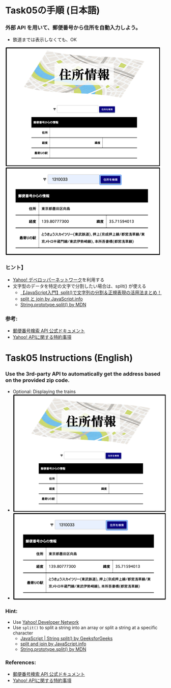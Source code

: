 # Task05の手順 (日本語)

### 外部 API を用いて、郵便番号から住所を自動入力しよう。
  * 鉄道までは表示しなくても、OK

![Task05_A_InputPage](Task05_A_InputPage.png) ![Task05_B_OutputPage](Task05_B_OutputPage.png)


### ヒント】
  * [Yahoo! デベロッパーネットワーク](https://e.developer.yahoo.co.jp/dashboard/)を利用する
  * 文字型のデータを特定の文字で分割したい場合は、split() が使える
    * [【JavaScript入門】split()で文字列の分割＆正規表現の活用法まとめ！](https://www.sejuku.net/blog/27672)
    * [split と join by JavaScript.info](https://ja.javascript.info/array-methods#ref-1694)
    * [String.prototype.split() by MDN](https://developer.mozilla.org/ja/docs/Web/JavaScript/Reference/Global_Objects/String/split)

### 参考:
  * [郵便番号検索 API 公式ドキュメント](https://developer.yahoo.co.jp/webapi/map/openlocalplatform/v1/zipcodesearch.html)
  * [Yahoo! APIに関する特約事項](https://about.yahoo.co.jp/docs/info/terms/chapter1.html#cf5st)

# Task05 Instructions (English)

### Use the 3rd-party API to automatically get the address based on the provided zip code.
  * Optional: Displaying the trains
  * ![Task05_A_InputPage](Task05_A_InputPage.png)
  * ![Task05_B_OutputPage](Task05_B_OutputPage.png)


### Hint:
  * Use [Yahoo! Developer Network](https://e.developer.yahoo.co.jp/dashboard/)
  * Use `split()` to split a string into an array or split a string at a specific character
    * [JavaScript | String split() by GeeksforGeeks](https://www.geeksforgeeks.org/javascript-string-prototype-split-function/)
    * [split and join by JavaScript.info](https://javascript.info/array-methods#split-and-join)
    * [String.prototype.split() by MDN](https://developer.mozilla.org/en-US/docs/Web/JavaScript/Reference/Global_Objects/String/split)

### References:
  * [郵便番号検索 API 公式ドキュメント](https://developer.yahoo.co.jp/webapi/map/openlocalplatform/v1/zipcodesearch.html)
  * [Yahoo! APIに関する特約事項](https://about.yahoo.co.jp/docs/info/terms/chapter1.html#cf5st)